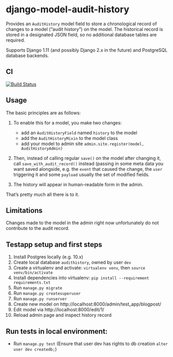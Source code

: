 # django-model-audit-history

Provides an `AuditHistory` model field to store a chronological record of changes to a model (“audit history”) on the model. The historical record is stored in a designated JSON field, so no additional database tables are required.

Supports Django 1.11 (and possibly Django 2.x in the future) and PostgreSQL database backends.

## CI

[![Build Status](https://travis-ci.org/nexto/django-model-audit-history.svg?branch=master)](https://travis-ci.org/nexto/django-model-audit-history)

## Usage

The basic principles are as follows:

1. To enable this for a model, you make two changes:

   * add an `AuditHistoryField` named `history` to the model
   * add the `AuditHistoryMixin` to the model class
   * add your model to admin site `admin.site.register(model, AuditHistoryAdmin)`

2. Then, instead of calling regular `save()` on the model after changing it, call `save_with_audit_record()` instead (passing in some meta data you want saved alongside, e.g. the `event` that caused the change, the `user` triggering it and some `payload` usually the set of modified fields.

3. The history will appear in human-readable form in the admin.

That’s pretty much all there is to it.

## Limitations

Changes made to the model in the admin right now unfortunately do not contribute to the audit record.

## Testapp setup and first steps

1. Install Postgres locally (e.g. 10.x)
2. Create local database `audithistory`, owned by user `dev`
3. Create a virtualenv and activate: `virtualenv venv`, then `source venv/bin/activate`
4. Install dependencies into virtualenv: `pip install --requirement requirements.txt`
5. Run `manage.py migrate`
6. Run `manage.py createsuperuser`
7. Run `manage.py runserver`
8. Create new model on http://localhost:8000/admin/test_app/blogpost/
9. Edit model via http://localhost:8000/edit/1/
10. Reload admin page and inspect history record

## Run tests in local environment:

* Run `manage.py test` (Ensure that user dev has rights to db creation `alter user dev createdb;`)
